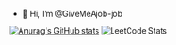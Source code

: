 - 👋 Hi, I’m @GiveMeAjob-job


<!---
GiveMeAjob-job/GiveMeAjob-job is a ✨ special ✨ repository because its `README.md` (this file) appears on your GitHub profile.
You can click the Preview link to take a look at your changes.
--->





[![Anurag's GitHub stats](https://github-readme-stats.vercel.app/api?username=GiveMeAjob-job)](https://github.com/anuraghazra/github-readme-stats)
![LeetCode Stats](https://leetcard.jacoblin.cool/GiveMeAJob9?theme=dark&font=Gotu&ext=heatmap)

